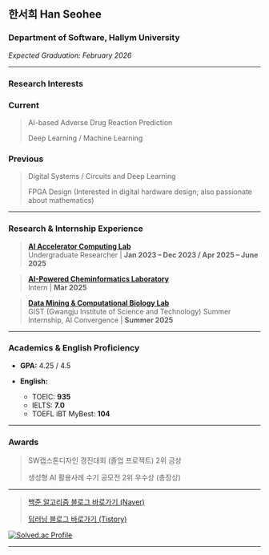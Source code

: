 ## 한서희 Han Seohee

### Department of Software, Hallym University
*Expected Graduation: February 2026*

---

### Research Interests
### Current
> AI-based Adverse Drug Reaction Prediction
> 
> Deep Learning / Machine Learning

### Previous
> Digital Systems / Circuits and Deep Learning
>
> FPGA Design (Interested in digital hardware design; also passionate about mathematics)

---

### Research & Internship Experience
> **[AI Accelerator Computing Lab](https://sites.google.com/site/embeddedsochallymuniv/esoc/jeonggunlee)**  
  Undergraduate Researcher | **Jan 2023 – Dec 2023 / Apr 2025 – June 2025**

> **[AI-Powered Cheminformatics Laboratory](https://sites.google.com/view/hallym-apclab/home)**  
  Intern | **Mar 2025**

> **[Data Mining & Computational Biology Lab](https://combio.gist.ac.kr/combio/)**  
  GIST (Gwangju Institute of Science and Technology) Summer Internship, AI Convergence | **Summer 2025**

---

### Academics & English Proficiency
- **GPA:** 4.25 / 4.5 
 
- **English:**  
  - TOEIC: **935**  
  - IELTS: **7.0** 
  - TOEFL iBT MyBest: **104** 

---

### Awards
> SW캡스톤디자인 경진대회 (졸업 프로젝트) 2위 금상
> 
> 생성형 AI 활용사례 수기 공모전 2위 우수상 (총장상)

---
> [백준 알고리즘 블로그 바로가기 (Naver)](https://blog.naver.com/jyaenugu/223679758977)
> 
>  [딥러닝 블로그 바로가기 (Tistory)](https://jyaenugu.tistory.com/21)
  
[![Solved.ac Profile](http://mazassumnida.wtf/api/v2/generate_badge?boj=jyaenugu)](https://solved.ac/jyaenugu/)

---





